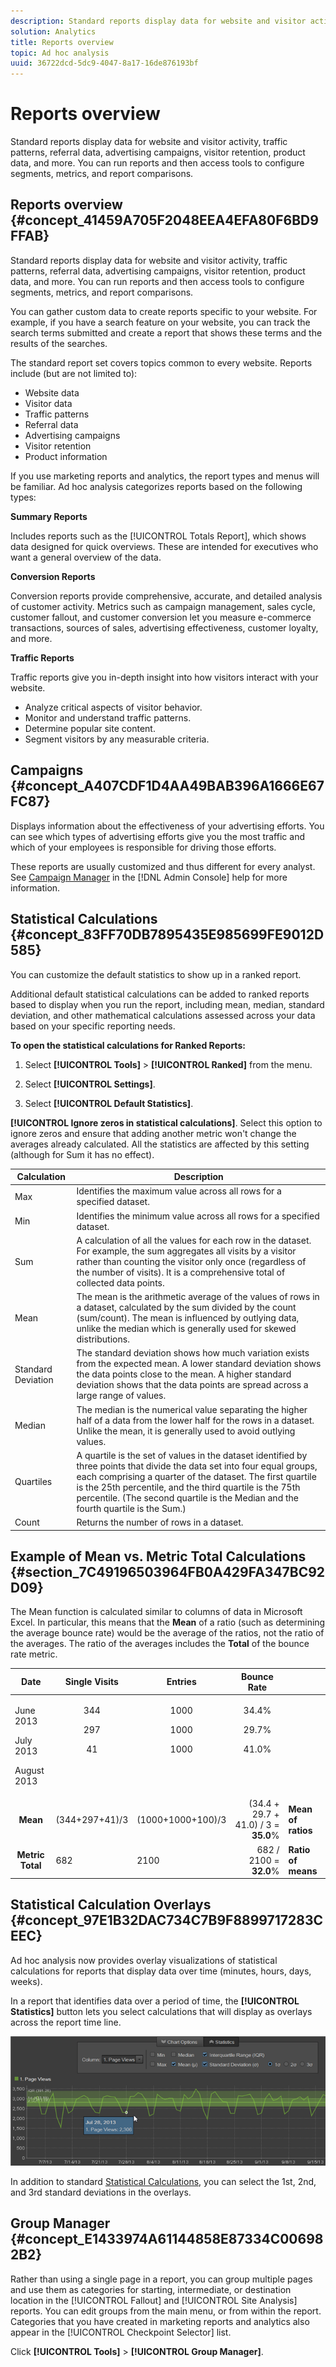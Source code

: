 ```yaml
---
description: Standard reports display data for website and visitor activity, traffic patterns, referral data, advertising campaigns, visitor retention, product data, and more. You can run reports and then access tools to configure segments, metrics, and report comparisons.
solution: Analytics
title: Reports overview
topic: Ad hoc analysis
uuid: 36722dcd-5dc9-4047-8a17-16de876193bf
---
```


# Reports overview

Standard reports display data for website and visitor activity, traffic patterns, referral data, advertising campaigns, visitor retention, product data, and more. You can run reports and then access tools to configure segments, metrics, and report comparisons.

## Reports overview {#concept_41459A705F2048EEA4EFA80F6BD9FFAB}

Standard reports display data for website and visitor activity, traffic patterns, referral data, advertising campaigns, visitor retention, product data, and more. You can run reports and then access tools to configure segments, metrics, and report comparisons.

You can gather custom data to create reports specific to your website. For example, if you have a search feature on your website, you can track the search terms submitted and create a report that shows these terms and the results of the searches.

The standard report set covers topics common to every website. Reports include (but are not limited to):

* Website data 
* Visitor data 
* Traffic patterns 
* Referral data 
* Advertising campaigns 
* Visitor retention 
* Product information

If you use marketing reports and analytics, the report types and menus will be familiar. Ad hoc analysis categorizes reports based on the following types:

**Summary Reports**

Includes reports such as the [!UICONTROL Totals Report], which shows data designed for quick overviews. These are intended for executives who want a general overview of the data.

**Conversion Reports**

Conversion reports provide comprehensive, accurate, and detailed analysis of customer activity. Metrics such as campaign management, sales cycle, customer fallout, and customer conversion let you measure e-commerce transactions, sources of sales, advertising effectiveness, customer loyalty, and more.

**Traffic Reports**

Traffic reports give you in-depth insight into how visitors interact with your website.

* Analyze critical aspects of visitor behavior.
* Monitor and understand traffic patterns.
* Determine popular site content.
* Segment visitors by any measurable criteria.

## Campaigns {#concept_A407CDF1D4AA49BAB396A1666E67FC87}

Displays information about the effectiveness of your advertising efforts. You can see which types of advertising efforts give you the most traffic and which of your employees is responsible for driving those efforts.

<!-- 

c_reports_campaigns.xml

 -->

These reports are usually customized and thus different for every analyst. See [Campaign Manager](https://marketing.adobe.com/resources/help/en_US/reference/campaign_manager_admin.html) in the [!DNL Admin Console] help for more information.

## Statistical Calculations {#concept_83FF70DB7895435E985699FE9012D585}

You can customize the default statistics to show up in a ranked report.

<!-- 

c_Statistical_Calculation_ad_hoc.xml

 -->

Additional default statistical calculations can be added to ranked reports based to display when you run the report, including mean, median, standard deviation, and other mathematical calculations assessed across your data based on your specific reporting needs.

**To open the statistical calculations for Ranked Reports:**

1. Select **[!UICONTROL Tools]** > **[!UICONTROL Ranked]** from the menu.

1. Select **[!UICONTROL Settings]**.
1. Select **[!UICONTROL Default Statistics]**.

**[!UICONTROL Ignore zeros in statistical calculations]**. Select this option to ignore zeros and ensure that adding another metric won't change the averages already calculated. All the statistics are affected by this setting (although for Sum it has no effect).

| Calculation | Description |
|--- |--- |
|Max|Identifies the maximum value across all rows for a specified dataset.|
|Min|Identifies the minimum value across all rows for a specified dataset.|
|Sum|A calculation of all the values for each row in the dataset.  For example, the sum aggregates all visits by a visitor rather than counting the visitor only once (regardless of the number of visits). It is a comprehensive total of collected data points.|
|Mean|The mean is the arithmetic average of the values of rows in a dataset, calculated by the sum divided by the count (sum/count). The mean is influenced by outlying data, unlike the median which is generally used for skewed distributions.|
|Standard Deviation|The standard deviation shows how much variation exists from the expected mean. A lower standard deviation shows the data points close to the mean. A higher standard deviation shows that the data points are spread across a large range of values.|
|Median|The median is the numerical value separating the higher half of a data from the lower half for the rows in a dataset. Unlike the mean, it is generally used to avoid outlying values.|
|Quartiles|A quartile is the set of values in the dataset identified by three points that divide the data set into four equal groups, each comprising a quarter of the dataset. The first quartile is the 25th percentile, and the third quartile is the 75th percentile. (The second quartile is the Median and the fourth quartile is the Sum.)|
|Count|Returns the number of rows in a dataset.|

## Example of Mean vs. Metric Total Calculations {#section_7C49196503964FB0A429FA347BC92D09}

The Mean function is calculated similar to columns of data in Microsoft Excel. In particular, this means that the **Mean** of a ratio (such as determining the average bounce rate) would be the average of the ratios, not the ratio of the averages. The ratio of the averages includes the **Total** of the bounce rate metric.

<table id="table_9EC56B15C6A340DA8917CB0DBCAC2355"> 
 <thead> 
  <tr> 
   <th colname="col1" align="center" class="entry"> Date </th> 
   <th colname="col2" align="center" class="entry"> Single Visits </th> 
   <th colname="col3" align="center" class="entry"> Entries </th> 
   <th colname="col4" align="center" class="entry"> Bounce Rate </th> 
   <th colname="col5" align="center" class="entry"> </th> 
  </tr>
 </thead>
 <tbody> 
  <tr valign="top"> 
   <td colname="col1"> <p>June 2013 </p> <p>July 2013 </p> <p>August 2013 </p> </td> 
   <td colname="col2" align="center"> <p>344 </p> <p>297 </p> <p>41 </p> </td> 
   <td colname="col3" align="center"> <p>1000 </p> <p>1000 </p> <p>1000 </p> </td> 
   <td colname="col4" align="center"> <p>34.4% </p> <p>29.7% </p> <p>41.0% </p> </td> 
   <td colname="col5"> </td> 
  </tr> 
  <tr valign="top"> 
   <td colname="col1" align="center" valign="middle"><b>Mean</b> </td> 
   <td colname="col2" valign="middle"> (344+297+41)/3 </td> 
   <td colname="col3" valign="middle"> (1000+1000+100)/3 </td> 
   <td colname="col4" valign="middle" align="right"> (34.4 + 29.7 + 41.0) / 3 = <b>35.0</b>% </td> 
   <td colname="col5" valign="middle"><b>Mean of ratios</b> </td> 
  </tr> 
  <tr valign="top"> 
   <td colname="col1" align="center" valign="middle"><b>Metric Total</b> </td> 
   <td colname="col2" valign="middle"> 682 </td> 
   <td colname="col3" valign="middle"> 2100 </td> 
   <td colname="col4" valign="middle" align="right"> 682 / 2100 = <b>32.0</b>% </td> 
   <td colname="col5" valign="middle"><b>Ratio of means</b> </td> 
  </tr> 
 </tbody> 
</table>

## Statistical Calculation Overlays {#concept_97E1B32DAC734C7B9F8899717283CEEC}

Ad hoc analysis now provides overlay visualizations of statistical calculations for reports that display data over time (minutes, hours, days, weeks).

<!-- 

c_overlay_calculations.xml

 -->

In a report that identifies data over a period of time, the **[!UICONTROL Statistics]** button lets you select calculations that will display as overlays across the report time line.

![](assets/overlay_calculations.png)

In addition to standard [Statistical Calculations](/help/analyze/ad-hoc-analysis/c-overview-standard-reports.md#concept_83FF70DB7895435E985699FE9012D585), you can select the 1st, 2nd, and 3rd standard deviations in the overlays.

## Group Manager {#concept_E1433974A61144858E87334C006982B2}

Rather than using a single page in a report, you can group multiple pages and use them as categories for starting, intermediate, or destination location in the [!UICONTROL Fallout] and [!UICONTROL Site Analysis] reports. You can edit groups from the main menu, or from within the report. Categories that you have created in marketing reports and analytics also appear in the [!UICONTROL Checkpoint Selector] list.

<!-- 

c_groups.xml

 -->

Click **[!UICONTROL Tools]** > **[!UICONTROL Group Manager]**.
